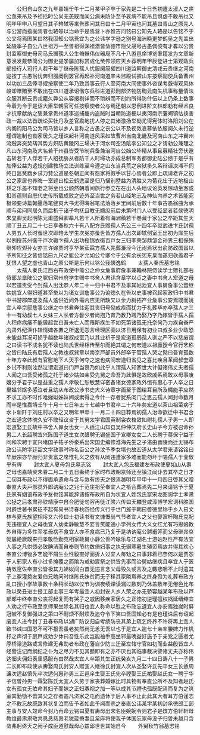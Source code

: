 <!-- { "loadSidebar": true } -->
　　公归自山东之九年嘉靖壬午十二月某甲子卒于家先是二十日吾初遭太淑人之丧公亟来吊及予袒括时公尚无恙既而闻公病未防讣至予哀病不能吊且惧虚不敢吊也又明年甲申八月望日其子辂轼等来告葬问其日曰十二月甲寅也问其墓曰青山之原先人与公游而指画焉者也辂等以治命于是焉营卜亦惟吉问铭曰公知先人辂是以告铭不于公又将焉图某曰然我固知公铭吾宜为之公讳学字逊之别号海洲晩更梦鹤吴之先盖出延陵季子自公八世祖万一至曽祖得渊祖潜皆敛徳市隠父晟号古愚倜傥有才畧以公贵封监察御史母司马氏赠孺人公生脩榦伟仪器局不凡十八游邑庠博览羣籍发为文章新意涣发戴恭简公为御史提学屡加称赏成化癸夘领应天乡荐明年甲辰登进士第观政兵部授行人司行人若干年丁继母陈孺人忧服阕简擢四川道监察御史清戎云贵继之河南巡按丁古愚翁忧奔归服阕例罢官再起补河南道辛未监殿试擢山东按察副使兵备曹州以功加三品俸寻擢按察使二年乃致其事云行人至河南大同使事外咨谋考覈得观风体峻却赠贿至不敢出在四川道承诏偕东兵科进道彭刑部济物防鞫云南失机事称量情法众服其断云贵戎籍久弊公从容搜剔详而不琐辨而不刻约所得防什伍以上仍条上数事今着为令于是诏大臣举朝官可任按察使者公与焉还朝以恩例进阶文林郎勑有经术良才抗章献纳之褒兼掌贵州道事巡捕畿内盗贼时当朝防道梗以夷河南宗藩阉镇怙挟害政一裁以法首疏论买牡丹及差官勘地扰人停之其诸激扬举劾尤得宪体时洛阳刘公在内阁钧阳马公为司马皆以乡人言称之古愚之丧公以不及视敛哀慕依依服阕久未行逆瑾谓逾制也勒家居久之瑾诛起补河南道风采如故曹州当南北畿及河南山东之冲霸州流贼奔突焚刼其势方炽防黄陵冈三埽决于河水司空汤隂李公知公之才请勑公兼理之凡山东河南及大名若干州县皆受节制兵备兼治河自公始公毕精从事且募精壮旁伏邀击斩若干人俘若干人招抚胁从者防千人时埽功亦成总制军务都御史陆公绩于是乎有加俸公益为逺规创建教场立法训练至今遵之山东当兵荒之余狱多久系辩诬决滞不伺终日监癸酉乡试力賛公道是冬朝正闻有怨家将假手以甘心焉者公即上疏请老许之初公之家居也养晦一室题曰松云鹤逸至是归乃搆别墅益为清胜又为菊花庄于近地极山林之乐盖不知老之将至也公颀然朝着间旅行参立在在出人头地议论英发惊动坐客或扣其蕴则自厯代史传所载成败之迹外至当世之务若山经地志及神仙内养之术皆能究极领要诗篇翰墨落笔健爽大书尤得晦翁笔法落落乡里间前后数十年事古愚翁曲为承顺与弟问同居久而后析于诸子均抚且教无嫡庶前后未第时门人以受经显者若侯徳明朱显卿吴起明陈元甫盛舜卿辈凡若干人所着有海洲稿若干巻藏于家公之卒距其生天顺丁丑五月二十七日享春秋六十有八配方氏赠孺人先公三十四年卒继武进卞氏封孺人男五人长时蚤世次即辂太学生次冕亦蚤世皆方孺人出次即轼侧室王出初为庠生后以例授苏州衞千戸次辙卞孺人出功授锦衣衞百戸女三归李荣邹鼎邹金孙男三相保殇继夘应夘孙女亦三许嫁贾时亨华某茹霖方孺人先葬濂泾今迁祔焉状出俞防政国昌以予所知征之皆信铭曰九尺之躯公才允如公兮卿兮于公有余长宪东臬而遂归欤盖君子犹恨人望之虚也青山之原公斯是乐何以铭公我懐逸鹤
　　太孺人秦氏墓志铭
　　太孺人秦氏江西右布政使中斋公之仲女詹事府詹事兼翰林院侍读学士赠礼部右侍郎龙臯陆公之冢妇常州府学生赠中书舍人君讳含章字以贞之妻中书舍人宏道之母以宏道贵受今封孺人出沈恭人年二十一归中书君不及事其姑池宜人事舅詹事公暨继姑姚宜人得妇道甚至举以为诸女训詹事公为谕徳久在告以史事被召起家政归中书君中书游郡庠遂及孺人逺供近问外需内应无所缺又以余力树拓产业詹事公安焉既而姚宜人卒京邸詹事公继之中书君奔往迎其丧归号恸成疾而犹力于礼葬毕亦卒孺人才三十一有幼叔七人女妹三人长者方髫少者尚抱乃育乃教乃聘乃娶乃字乃嫁皆于孺人孺人积瘁病痿不能居起尝曰吾未亡人而罹斯疾生不如死第诸孤无托奈何乃力疾自奋严内肃外纪涣仆辑惰婢各置之所退无怨言经理区画以济日用保有初业曰叔多业少政恐未能益耳况可损乎越数年诸叔成室乃以其业析于是宏道孤弱孺人训之严不以慈废谓之曰读书不成名犹不读也陆氏世经相传至尔而絶其谓之何宏道以祖廕授今官行艺称之皆曰陆氏有后孺人之教也叔巽章以南京戸部员外郎卒于官孺人哭之恸曰吾育孤数十年方幸此叔有官慰地下人天乎何夺之速也病间宏道归省见之喜比疾且革闻叔奎章乡试不利则泫然泣谓宏道曰门戸当衰乃如此乎人谓孺人知家世大计儗诸伟丈夫者孺人闻之曰吾受诸孤之托于诸少姑如亲受先舅之命吾为此惧是故欣戚系焉敢以毋事废嫂分乎君子以是益重之孺人孝敬仁恕敏慧详密备诸女徳家政外恒有惠心于人卒之日里媪邻妪多感泣者且幼从布政公涉书史大义诗章字画至于图绘耳目所及輙能手应然不求工亦不时作唯娣姒姊妹间或索得之今什一存者犹系闺门之思云孺人闻封命数月而卒是惟嘉靖壬午十月十七日年五十七越中书君卒二十六年矣宏道以茶山祖茔病于水卜新阡于刘庄村以卒之又明年甲申十一月二十四日葬焉初孺人治命欲迁中书君合之宏道念体魄久安不敢轻议咨于其舅太学君国英制衾衣棺敛如祔礼孺人子男一人即宏道娶王氏故中书舍人昪女也女一人适江山知县吴仲仲庆府长史山子今方被召命孙男二人长韶聘宜兴陈国子道生女次頀聘无锡盛国子宣卿女女二人长聘于蒋保宁益子同和次聘于宜兴堵国子祐子侨秦系出宋国史编修淮海先生之子湛由晋陵而迁无锡布政公讳防字廷韶文学政事时称名臣公之孙汶予季女壻也故宏道从太学君来请铭铭曰华厥宗亦华厥归非贵富之席惟礼义之依有从罔违遭家多难而能勿坏于嗟孺人于壸敎乎有辉
　　封太宜人夏母包氏墓志铭
　　封太宜人包氏福建左布政使夏如山从夀之母也嘉靖癸未春二月二十五日夀终于家时布政朝京师还至镇江闻讣去其卒之日才二旬耳布政以不得面承遗命与含与敛有终天之恨焉越明年甲申十一月四日啓其父赠奉直大夫戸部员外郎讷庵公之兆于范庄祖茔奉宜人之柩合葬焉先二月来请铭予于夏氏夙有姻谊布政予友也铭其能辞诸按布政所自为状宜人姓包氏寔宋龙图阁学士孝肃公拯之后孝肃孙钦靖康中自合肥徙句容再徙江隂六传曰天麟登咸淳博学宏词科胜国时辟世著书累征不起有易书诗春秋四经传义行于世门旌于朝曰耆徳里称于乡人曰文林与夏氏族望相埓又六传曰士初读书有文慷慨尚气节者宜人之父也娶富杯陶氏克配无违徳宜人之母也宜人幼柔静敏慧不妄言笑能通小学列女传大义女红尤有巧思姆教外自得为多性至孝母病不食宜人亦不食病已乃复于是纳讷庵公聘甫笄而父母继丧哀恸屡絶厥既来归孝敬俭勤克相家政舅小静公善吟咏乐与江湖名士游姑赵性严有法宜人事之凡供馈必致腆洁而自奉则节约数倍妇事之执无辍寒暑生殖资焉故并得其欢心奉直公博物多艺能不屑生业性毅直好面折人过宜人每劝之曰事非着已奈何以是贾怨于人邪家人有小过多掩覆之而隂为戒勑賔祭之供皆先事而治舅姑继病且卒宜人于医祷敛窆佐奉直公皆极其力娣姒间白首无违言念父母殁久或言及之輙悲咽不止时遣其子上冢灌奠友爱伯兄餽问时继陈氏妹贫而无子移其家隣焉养之终身殁为礼葬布政方齓口授小学故事数十条稍长动以仪节为训夜绩课读漏过数刻乃休盖数年无倦色比布政以癸丑进士授工部主事三年考最宜人初封安人乡人荣之亦无骄容越某年布政以戸部郎中终奉直公丧将起复而有哭子之戚因移疾家居久之正徳初逆瑾擅权祸延缙绅宜人劝之行布政至京师果坐除名其归也宜人称命以慰之布政忘退宜人亦安焉独嵗时屏冠帔不复御强进之第曰不耐烦不耐烦及追夺令下笑曰吾固知必有是也瑾诛后有诏起废宜人进今封丁丑春布政以湖广防议归自考绩防丧其弟上疏乞终养不许将再上宜人致书诫曰国恩不可不报吾虽老矣然尚无恙无吾以也于是宜人逾七十亲率媵婢力作机杼之声彻于庭戸或劝少休曰吾性乐此岂能袖手高坐邪最晩益好施予于亲党之匮者尤厚桥梁道路或言修建无弗助者布政在藩自少防三迁至左辖守官如初而业益殷皆宜人经营注记而纲纪之仆为之尽力不见其赜即有之亦不厌也其临事裁决譬诸丈夫亦称伟达佃夫佣妇表里感服有由然哉太宜人卒距其生正统癸亥九月二十四日夀八十一子男二长即布政使从夀娶周氏封安人赠宜人继徐氏封宜人次从圣娶许氏先卒女三长适周濂次适赵慎先卒次适何惠孙男三正邑庠生娶王氏先卒禋娶王氏祐娶赵氏女一聘于华子信曽孙男一霖娶陈氏太宜人久劳于家丧葬婚嫁比时具物有奉直公所不及知者赵氏女有孤女无依命其妇子而嫁之正妇寡视之加一等以成其节禋也孤既配焉而复为之筑室其勤劬不啻其父之存者盖凡济家之屯而遗休于后人事不止此此其大者耳方伯谨志之不敢忘故既致其状复泣而告予者如此予闻而悲之奉直公讳某字某初封承徳郎工部主事与安人竝命今封乃再命云铭曰夏有夀母出宋名臣婉婉令则君子是嫔方伯轩轩母教维最肃肃敬共恳恳慈惠老犹箴黹耋且枲麻将使我子体国忘家母没子归曽未越月含敛弗躬终天之阙子成臣道慰哉母心兹邱世世其始自今
　　外舅秋竹翁墓志铭
